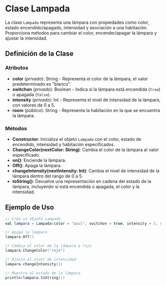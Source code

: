 

# Clase Lampada

La clase `Lampada` representa una lámpara con propiedades como color, estado encendido/apagado, intensidad y asociación a una habitación. Proporciona métodos para cambiar el color, encender/apagar la lámpara y ajustar la intensidad.

## Definición de la Clase

### Atributos

- **color** (*privado*): String - Representa el color de la lámpara, el valor predeterminado es "blanco".
- **switchon** (*privado*): Boolean - Indica si la lámpara está encendida (`true`) o apagada (`false`).
- **intensity** (*privado*): Int - Representa el nivel de intensidad de la lámpara, con valores de 0 a 5.
- **room** (*público*): String - Representa la habitación en la que se encuentra la lámpara.

### Métodos

- **Constructor**: Inicializa el objeto `Lampada` con el color, estado de encendido, intensidad y habitación especificados.
- **ChangeColor(nextColor: String)**: Cambia el color de la lámpara al valor especificado.
- **on()**: Enciende la lámpara.
- **Off()**: Apaga la lámpara.
- **changeIntensity(nextIntensity: Int)**: Cambia el nivel de intensidad de la lámpara dentro del rango de 0 a 5.
- **toString()**: Devuelve una representación en cadena del estado de la lámpara, incluyendo si está encendida o apagada, el color y la intensidad.

## Ejemplo de Uso

```kotlin
// Crea un objeto Lampada
val lampara = Lampada(color = "azul", switchon = true, intensity = 3, room = "Sala de Estar")

// Apaga la lámpara
lampara.Off()

// Cambia el color de la lámpara a rojo
lampara.ChangeColor("rojo")

// Ajusta el nivel de intensidad
lampara.changeIntensity(2)

// Muestra el estado de la lámpara
println(lampara.toString())
